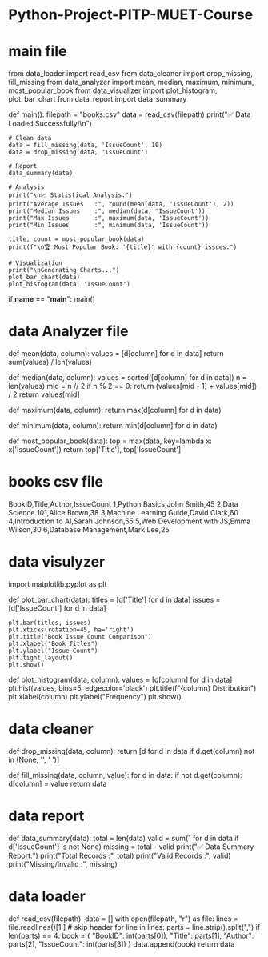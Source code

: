 # Python-Project-PITP-MUET-Course
# main file 
from data_loader import read_csv
from data_cleaner import drop_missing, fill_missing
from data_analyzer import mean, median, maximum, minimum, most_popular_book
from data_visualizer import plot_histogram, plot_bar_chart
from data_report import data_summary

def main():
    filepath = "books.csv"
    data = read_csv(filepath)
    print("✅ Data Loaded Successfully!\n")

    # Clean data
    data = fill_missing(data, 'IssueCount', 10)
    data = drop_missing(data, 'IssueCount')

    # Report
    data_summary(data)

    # Analysis
    print("\n📈 Statistical Analysis:")
    print("Average Issues   :", round(mean(data, 'IssueCount'), 2))
    print("Median Issues    :", median(data, 'IssueCount'))
    print("Max Issues       :", maximum(data, 'IssueCount'))
    print("Min Issues       :", minimum(data, 'IssueCount'))

    title, count = most_popular_book(data)
    print(f"\n🏆 Most Popular Book: '{title}' with {count} issues.")

    # Visualization
    print("\nGenerating Charts...")
    plot_bar_chart(data)
    plot_histogram(data, 'IssueCount')

if __name__ == "__main__":
    main()

 # data Analyzer file
 def mean(data, column):
    values = [d[column] for d in data]
    return sum(values) / len(values)

def median(data, column):
    values = sorted([d[column] for d in data])
    n = len(values)
    mid = n // 2
    if n % 2 == 0:
        return (values[mid - 1] + values[mid]) / 2
    return values[mid]

def maximum(data, column):
    return max(d[column] for d in data)

def minimum(data, column):
    return min(d[column] for d in data)

def most_popular_book(data):
    top = max(data, key=lambda x: x['IssueCount'])
    return top['Title'], top['IssueCount']

# books csv file
BookID,Title,Author,IssueCount
1,Python Basics,John Smith,45
2,Data Science 101,Alice Brown,38
3,Machine Learning Guide,David Clark,60
4,Introduction to AI,Sarah Johnson,55
5,Web Development with JS,Emma Wilson,30
6,Database Management,Mark Lee,25

# data visulyzer
import matplotlib.pyplot as plt

def plot_bar_chart(data):
    titles = [d['Title'] for d in data]
    issues = [d['IssueCount'] for d in data]

    plt.bar(titles, issues)
    plt.xticks(rotation=45, ha='right')
    plt.title("Book Issue Count Comparison")
    plt.xlabel("Book Titles")
    plt.ylabel("Issue Count")
    plt.tight_layout()
    plt.show()

def plot_histogram(data, column):
    values = [d[column] for d in data]
    plt.hist(values, bins=5, edgecolor='black')
    plt.title(f"{column} Distribution")
    plt.xlabel(column)
    plt.ylabel("Frequency")
    plt.show()

# data cleaner
def drop_missing(data, column):
    return [d for d in data if d.get(column) not in (None, '', ' ')]

def fill_missing(data, column, value):
    for d in data:
        if not d.get(column):
            d[column] = value
    return data

# data report    
def data_summary(data):
    total = len(data)
    valid = sum(1 for d in data if d['IssueCount'] is not None)
    missing = total - valid
    print("✅ Data Summary Report:")
    print("Total Records     :", total)
    print("Valid Records     :", valid)
    print("Missing/Invalid   :", missing)

#  data loader
def read_csv(filepath):
    data = []
    with open(filepath, "r") as file:
        lines = file.readlines()[1:]  # skip header
        for line in lines:
            parts = line.strip().split(",")
            if len(parts) == 4:
                book = {
                    "BookID": int(parts[0]),
                    "Title": parts[1],
                    "Author": parts[2],
                    "IssueCount": int(parts[3])
                }
                data.append(book)
    return data
